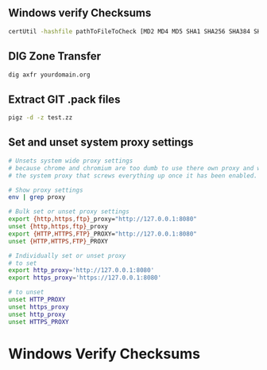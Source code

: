 Windows verify Checksums
---------------------------------------------------------
```bash
certUtil -hashfile pathToFileToCheck [MD2 MD4 MD5 SHA1 SHA256 SHA384 SHA512]

```
DIG Zone Transfer
---------------------------------------------------------
```bash
dig axfr yourdomain.org
```
Extract GIT .pack files
---------------------------------------------------------
```bash
pigz -d -z test.zz
```
Set and unset system proxy settings
---------------------------------------------------------
```bash
# Unsets system wide proxy settings
# because chrome and chromium are too dumb to use there own proxy and would rather use
# the system proxy that screws everything up once it has been enabled.

# Show proxy settings
env | grep proxy

# Bulk set or unset proxy settings
export {http,https,ftp}_proxy="http://127.0.0.1:8080"
unset {http,https,ftp}_proxy
export {HTTP,HTTPS,FTP}_PROXY="http://127.0.0.1:8080"
unset {HTTP,HTTPS,FTP}_PROXY

# Individually set or unset proxy
# to set
export http_proxy='http://127.0.0.1:8080'    
export https_proxy='https://127.0.0.1:8080'

# to unset
unset HTTP_PROXY
unset https_proxy
unset http_proxy
unset HTTPS_PROXY
```

# Windows Verify Checksums

```
